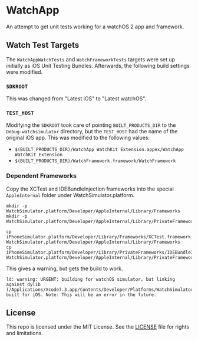 # WatchApp

An attempt to get unit tests working for a watchOS 2 app and framework.

## Watch Test Targets

The `WatchAppWatchTests` and `WatchFrameworkTests` targets were set up initially as iOS Unit Testing Bundles. Afterwards, the following build settings were modified.

### `SDKROOT`

This was changed from "Latest iOS" to "Latest watchOS".

### `TEST_HOST`

Modifying the `SDKROOT` took care of pointing `BUILT_PRODUCTS_DIR` to the `Debug-watchsimulator`
directory, but the `TEST_HOST` had the name of the original iOS app. This was modified to
the following values:

- `$(BUILT_PRODUCTS_DIR)/WatchApp WatchKit Extension.appex/WatchApp WatchKit Extension`
- `$(BUILT_PRODUCTS_DIR)/WatchFramework.framework/WatchFramework`

### Dependent Frameworks

Copy the XCTest and IDEBundleInjection frameworks into the special `AppleInternal`
folder under WatchSimulator.platform.

```
mkdir -p WatchSimulator.platform/Developer/AppleInternal/Library/Frameworks
mkdir -p WatchSimulator.platform/Developer/AppleInternal/Library/PrivateFrameworks

cp iPhoneSimulator.platform/Developer/Library/Frameworks/XCTest.framework WatchSimulator.platform/Developer/AppleInternal/Library/Frameworks
cp iPhoneSimulator.platform/Developer/Library/PrivateFrameworks/IDEBundleInjection.framework WatchSimulator.platform/Developer/AppleInternal/Library/PrivateFrameworks
```

This gives a warning, but gets the build to work.

```
ld: warning: URGENT: building for watchOS simulator, but linking against dylib (/Applications/Xcode7.3.app/Contents/Developer/Platforms/WatchSimulator.platform/Developer/AppleInternal/Library/Frameworks/XCTest.framework/XCTest) built for iOS. Note: This will be an error in the future.
```

## License

This repo is licensed under the MIT License. See the [LICENSE](LICENSE.md) file for rights and limitations.
